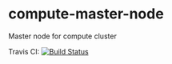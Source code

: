 # compute-master-node
Master node for compute cluster

Travis CI: [![Build Status](https://travis-ci.org/ocramz/compute-master-node.svg?branch=master)](https://travis-ci.org/ocramz/compute-master-node)